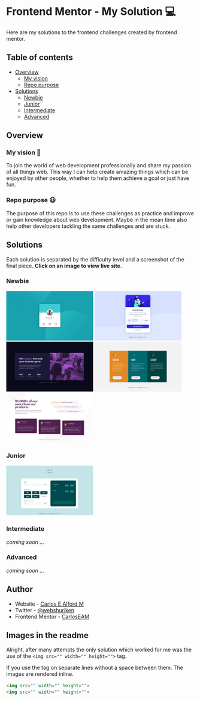 # Frontend Mentor - My Solution :computer:

Here are my solutions to the frontend challenges created by frontend mentor.

## Table of contents

- [Overview](#overview)
  - [My vision](#my-vision)
  - [Repo purpose](#repo-purpose)
- [Solutions](#solutions)
  - [Newbie](#newbie)
  - [Junior](#junior)
  - [Intermediate](#intermediate)
  - [Advanced](#advanced)

## Overview

### My vision :eyes:

To join the world of web development professionally and share my passion of
all things web. This way I can help create amazing things which can be enjoyed
by other people, whether to help them achieve a goal or just have fun.

### Repo purpose :smiley:

The purpose of this repo is to use these challenges as practice and improve or
gain knowledge about web development. Maybe in the mean time also help other
developers tackling the same challenges and are stuck.

## Solutions

Each solution is separated by the difficulty level and a screenshot of the
final piece. **Click on an image to view live site.**

### Newbie

[<img src="./profile-card-component/screenshot.png" width="232" alt="something to show">](https://carloseam.github.io/frontend-mentor-my-solutions/profile-card-component/)
[<img src="./order-summary-component/screenshot.png" width="232" alt="something to show">](https://carloseam.github.io/frontend-mentor-my-solutions/order-summary-component/)
[<img src="./stats-preview-card/screenshot.png" width="232" alt="something to show">](https://carloseam.github.io/frontend-mentor-my-solutions/stats-preview-card/)
[<img src="./3-column-preview-card/screenshot.png" width="232" alt="something to show">](https://carloseam.github.io/frontend-mentor-my-solutions/3-column-preview-card/)
[<img src="./social-proof-section/screenshot.png" width="232" alt="something to show">](https://carloseam.github.io/frontend-mentor-my-solutions/social-proof-section/)

### Junior

[<img src="./tip-calculator/screenshot.png" width="232" alt="something to show">](https://carloseam.github.io/frontend-mentor-my-solutions/tip-calculator/)

### Intermediate

_coming soon ..._

### Advanced

_coming soon ..._

## Author

- Website - [Carlos E Alford M](https://carlosealford.com)
- Twitter - [@webshuriken](https://www.twitter.com/webshuriken)
- Frontend Mentor - [CarlosEAM](https://www.frontendmentor.io/profile/CarlosEAM)

## Images in the readme

Alright, after many attempts the only solution which worked for me was
the use of the `<img src="" width="" height="">` tag.

If you use the tag on separate lines without a space between them. The images
are rendered inline.

```html
<img src="" width="" height="">
<img src="" width="" height="">
```
